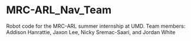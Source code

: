 # MRC-ARL_Nav_Team
Robot code for the MRC-ARL summer internship at UMD. Team members: Addison Hanrattie, Jaxon Lee, Nicky Sremac-Saari, and Jordan White
